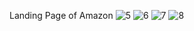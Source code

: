 Landing Page of Amazon
![5](https://github.com/KoyanaDatta/CODSOFT/assets/162817665/2cef29f2-1c38-4cab-9406-eaaadd7f0d4f)
![6](https://github.com/KoyanaDatta/CODSOFT/assets/162817665/408ab8ba-762c-4751-8a35-6defe9bda7fc)
![7](https://github.com/KoyanaDatta/CODSOFT/assets/162817665/30c21809-d492-43de-ac8d-e4ee799545a5)
![8](https://github.com/KoyanaDatta/CODSOFT/assets/162817665/8e2c20de-2a50-4bc7-b85a-b878e4125eae)
